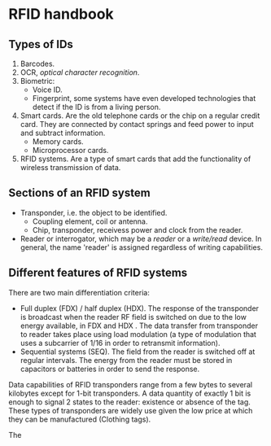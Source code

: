 RFID handbook
=============

Types of IDs
------------

1. Barcodes.
2. OCR, _optical character recognition_.
2. Biometric:
	- Voice ID.
	- Fingerprint, some systems have even developed technologies that detect if the ID is from a living person.
3. Smart cards. Are the old telephone cards or the chip on a regular credit card. They are connected by contact springs and feed power to input and subtract information.
	- Memory cards.
	- Microprocessor cards.
4. RFID systems. Are a type of smart cards that add the functionality of wireless transmission of data.

Sections of an RFID system
--------------------------

- Transponder, i.e. the object to be identified.
	- Coupling element, coil or antenna.
	- Chip, transponder, receivess power and clock from the reader.
- Reader or interrogator, which may be a _reader_ or a _write/read_ device. In general, the name 'reader' is assigned regardless of writing capabilities.

Different features of RFID systems
----------------------------------

There are two main differentiation criteria:

- Full duplex (FDX) / half duplex (HDX). The response of the transponder is broadcast when the reader RF field is switched on due to the low energy available, in FDX and HDX . The data transfer from transponder to reader takes place using load modulation (a type of modulation that uses a subcarrier of 1/16 in order to retransmit information).
- Sequential systems (SEQ). The field from the reader is switched off at regular intervals. The energy from the reader must be stored in capacitors or batteries in order to send the response.

Data capabilities of RFID transponders range from a few bytes to several kilobytes except for 1-bit transponders. A data quantity of exactly 1 bit is enough to signal 2 states to the reader: existence or absence of the tag. These types of transponders are widely use given the low price at which they can be manufactured (Clothing tags).

The 

